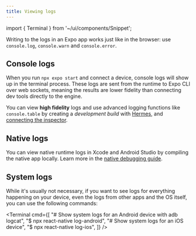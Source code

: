 ```yaml
---
title: Viewing logs
---
```


import { Terminal } from '~/ui/components/Snippet';

Writing to the logs in an Expo app works just like in the browser: use `console.log`, `console.warn` and `console.error`.

## Console logs

When you run `npx expo start` and connect a device, console logs will show up in the terminal process. These logs are sent from the runtime to Expo CLI over web sockets, meaning the results are lower fidelity than connecting dev tools directly to the engine.

You can view **high fidelity** logs and use advanced logging functions like `console.table` by creating a _development build_ with [Hermes](/guides/using-hermes), and [connecting the inspector](/guides/using-hermes#javascript-inspector-for-hermes).

## Native logs

You can view native runtime logs in Xcode and Android Studio by compiling the native app locally. Learn more in the [native debugging guide](/workflow/debugging#native-debugging).

## System logs

While it's usually not necessary, if you want to see logs for everything happening on your device, even the logs from other apps and the OS itself, you can use the following commands:

<Terminal cmd={[
"# Show system logs for an Android device with adb logcat",
"$ npx react-native log-android",
"# Show system logs for an iOS device",
"$ npx react-native log-ios",
]} />
